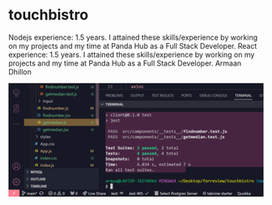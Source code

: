 # touchbistro

Nodejs experience: 1.5 years. I attained these skills/experience by working on my projects and my time at Panda Hub as a Full Stack Developer. React experience: 1.5 years. I attained these skills/experience by working on my projects and my time at Panda Hub as a Full Stack Developer. Armaan Dhillon

![Test Results](./public/screen.png)
